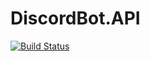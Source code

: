 # DiscordBot.API

[![Build Status](http://drone.strecks.net/api/badges/CS-Peeps/DiscordBot.API/status.svg)](http://drone.strecks.net/CS-Peeps/DiscordBot.API)